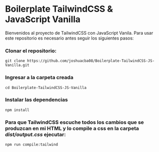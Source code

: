 # Boilerplate TailwindCSS & JavaScript Vanilla

Bienvenidos al proyecto de TailwindCSS con JavaScript Vanila.
Para usar este repositorio es necesario antes seguir los siguientes pasos:

### Clonar el repositorio:
```
git clone https://github.com/joshuacba08/Boilerplate-TailwindCSS-JS-Vanilla.git
```
### Ingresar a la carpeta creada
```
cd Boilerplate-TailwindCSS-JS-Vanilla
```

### Instalar las dependencias
```
npm install
```
### Para que TailwindCSS escuche todos los cambios que se produzcan en mi HTML y lo compile a css en la carpeta *dist/output.css* ejecutar:
```
npm run compile:tailwind
```
